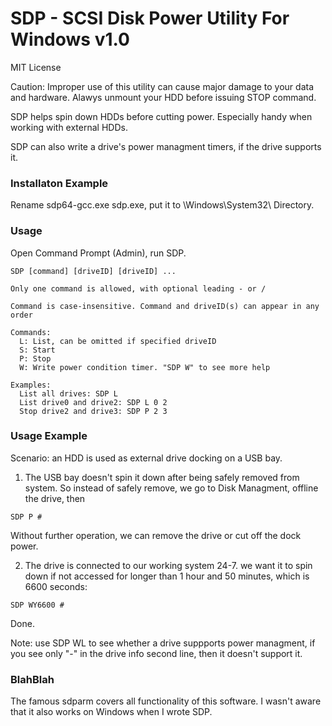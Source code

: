 <!--
SPDX-FileCopyrightText: 2023 chrdev

SPDX-License-Identifier: MIT
-->

# SDP - SCSI Disk Power Utility For Windows v1.0

MIT License

Caution:
Improper use of this utility can cause major damage to your data and hardware.
Alawys unmount your HDD before issuing STOP command.

SDP helps spin down HDDs before cutting power. Especially handy when working
with external HDDs.

SDP can also write a drive's power managment timers, if the drive supports it.

### Installaton Example

Rename sdp64-gcc.exe sdp.exe, put it to \Windows\System32\ Directory.

### Usage

Open Command Prompt (Admin), run SDP.

```
SDP [command] [driveID] [driveID] ...

Only one command is allowed, with optional leading - or /

Command is case-insensitive. Command and driveID(s) can appear in any order

Commands:
  L: List, can be omitted if specified driveID
  S: Start
  P: Stop
  W: Write power condition timer. "SDP W" to see more help
	
Examples:
  List all drives: SDP L
  List drive0 and drive2: SDP L 0 2
  Stop drive2 and drive3: SDP P 2 3
```

### Usage Example

Scenario: an HDD is used as external drive docking on a USB bay.

1. The USB bay doesn't spin it down after being safely removed from system.
So instead of safely remove, we go to Disk Managment, offline the drive, then
```
SDP P #
```
Without further operation, we can remove the drive or cut off the dock power.

2. The drive is connected to our working system 24-7. we want it to spin down
if not accessed for longer than 1 hour and 50 minutes, which is 6600 seconds:
```
SDP WY6600 #
```
Done.

Note: use SDP WL to see whether a drive suppports power managment, if you see
only "-" in the drive info second line, then it doesn't support it.

### BlahBlah

The famous sdparm covers all functionality of this software. I wasn't aware
that it also works on Windows when I wrote SDP.
